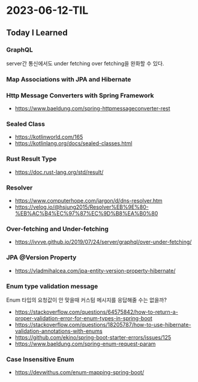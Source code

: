 # 2023-06-12-TIL

## Today I Learned

### GraphQL

server간 통신에서도 under fetching over fetching을 완화할 수 있다.

### Map Associations with JPA and Hibernate


### Http Message Converters with Spring Framework

- https://www.baeldung.com/spring-httpmessageconverter-rest

### Sealed Class

- https://kotlinworld.com/165
- https://kotlinlang.org/docs/sealed-classes.html

### Rust Result Type

- https://doc.rust-lang.org/std/result/

### Resolver

- https://www.computerhope.com/jargon/d/dns-resolver.htm
- https://velog.io/@hsjung2015/Resolver%EB%9E%80-%EB%AC%B4%EC%97%87%EC%9D%B8%EA%B0%80

### Over-fetching and Under-fetching

- https://ivvve.github.io/2019/07/24/server/graphql/over-under-fetching/

### JPA @Version Property

- https://vladmihalcea.com/jpa-entity-version-property-hibernate/

### Enum type validation message

Enum 타입의 요청값이 안 맞을때 커스텀 메시지를 응답해줄 수는 없을까?

- https://stackoverflow.com/questions/64575842/how-to-return-a-proper-validation-error-for-enum-types-in-spring-boot
- https://stackoverflow.com/questions/18205787/how-to-use-hibernate-validation-annotations-with-enums
- https://github.com/ekino/spring-boot-starter-errors/issues/125
- https://www.baeldung.com/spring-enum-request-param

### Case Insensitive Enum

- https://devwithus.com/enum-mapping-spring-boot/
